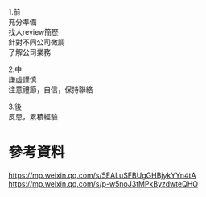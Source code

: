 1.前  
充分準備  
找人review簡歷  
針對不同公司微調  
了解公司業務  

2.中  
謙虛謹慎  
注意禮節，自信，保持聯絡  

3.後  
反思，累積經驗  

# 參考資料  
https://mp.weixin.qq.com/s/5EALuSFBUgGHBjykYYn4tA  
https://mp.weixin.qq.com/s/p-w5noJ3tMPkByzdwteQHQ  
